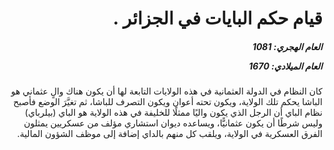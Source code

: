<h1 dir="rtl">قيام حكم البايات في الجزائر .</h1>

<h5 dir="rtl">العام الهجري:  1081

العام الميلادي: 1670

</h5>

<p dir="rtl">كان النظام في الدولة العثمانية في هذه الولايات التابعة لها أن يكون هناك والٍ عثماني هو الباشا يحكم تلك الولاية، ويكون تحته أعوان ويكون التصرف للباشا، ثم تغيَّرَ الوضع فأصبح نظام الباي أن الرجل الذي يكون واليًا ممثلًا للخليفة في هذه الولاية هو الباي (بيلرباي) وليس شرطًا أن يكون عثمانيًّا، ويساعده ديوان استشاري مؤلف من عسكريين يمثلون الفرق العسكرية في الولاية، ويلقب كل منهم بالداي إضافة إلى موظف الشؤون المالية.</p></br>
